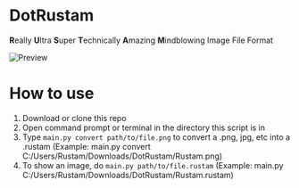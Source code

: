 # DotRustam
**R**eally **U**ltra **S**uper **T**echnically **A**mazing **M**indblowing Image File Format

![Preview](https://media.discordapp.net/attachments/1102363369417220126/1138531742173646848/image.png?width=548&height=423)


# How to use
1. Download or clone this repo
2. Open command prompt or terminal in the directory this script is in
3. Type `main.py convert path/to/file.png` to convert a .png, jpg, etc into a .rustam (Example: main.py convert C:/Users/Rustam/Downloads/DotRustam/Rustam.png)
4.  To show an image, do `main.py path/to/file.rustam` (Example: main.py C:/Users/Rustam/Downloads/DotRustam/Rustam.rustam)
